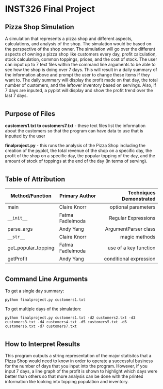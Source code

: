 # INST326 Final Project
## Pizza Shop Simulation 

A simulation that represents a pizza shop and different aspects, calculations, and analysis of the shop. The simulation would be based on the perspective of the shop owner. The simulation will go over the different aspects of owning a pizza shop like customers every day, profit calculation, stock calculation, common toppings, prices, and the cost of stock. The user can input up to 7 text files within the command line arguments to be able to see how the shop is doing over 7 days. This will result in a daily summary of the information above and prompt the user to change these items if they want to. The daily summary will display the profit made on that day, the total number of customers, and the leftover inventory based on servings. Also, if 7 days are inputed, a pyplot will display and show the profit trend over the last 7 days. 
#  

## Purpose of Files

__customers1.txt to customers7.txt__ - these text files list the information about the customers so that the program can have data to use that is inputted by the user

__finalproject.py__ - this runs the analysis of the Pizza Shop including the creation of the pyplot, the total revenue of the shop on a specific day, the profit of the shop on a specific day, the popular topping of the day, and the amount of stock of toppings at the end of the day (in terms of serving).
#   

## Table of Attribution

| Method/Function    |Primary Author  | Techniques Demonstrated|
| -------------------| -------------- | ----------------------:|
| main               |Claire Knorr    |   optional parameters  |
| ```__init__ ```    |Fatma Fadlelmoda|   Regular Expressions  |
| parse_args         |Andy Yang       |  ArgumentParser class  |
|``` __str__ ```     |Claire Knorr    |    magic methods       |
| get_popular_topping|Fatma Fadlelmoda| use of a key function  |
| getProfit          |Andy Yang       | conditional expression |
#  

## Command Line Arguments

To get a single day summary:

```
python finalproject.py customers1.txt
```

To get multiple days of the simulation:

```
python finalproject.py customers1.txt -d2 customers2.txt -d3 customers3.txt -d4 customers4.txt -d5 customers5.txt -d6 customers6.txt -d7 customers7.txt
```
#  
## How to Interpret Results

This program outputs a string representation of the major statisitcs that a Pizza Shop would need to know in order to operate a successful business for the number of days that you input into the program. However, if you input 7 days, a line graph of the profit is shown to highlight which days were better than others so that more analysis can be done with the printed information like looking into topping population and inventory. 